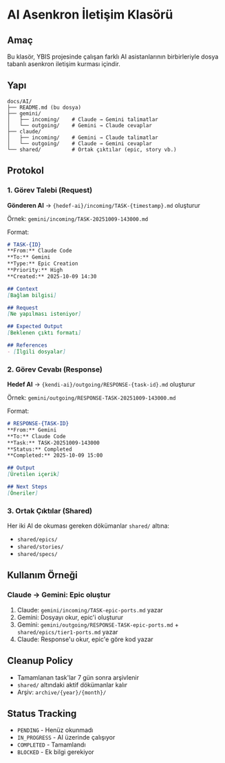 # AI Asenkron İletişim Klasörü

## Amaç
Bu klasör, YBIS projesinde çalışan farklı AI asistanlarının birbirleriyle dosya tabanlı asenkron iletişim kurması içindir.

## Yapı

```
docs/AI/
├── README.md (bu dosya)
├── gemini/
│   ├── incoming/    # Claude → Gemini talimatlar
│   └── outgoing/    # Gemini → Claude cevaplar
├── claude/
│   ├── incoming/    # Gemini → Claude talimatlar
│   └── outgoing/    # Claude → Gemini cevaplar
└── shared/          # Ortak çıktılar (epic, story vb.)
```

## Protokol

### 1. Görev Talebi (Request)
**Gönderen AI** → `{hedef-ai}/incoming/TASK-{timestamp}.md` oluşturur

Örnek: `gemini/incoming/TASK-20251009-143000.md`

Format:
```markdown
# TASK-{ID}
**From:** Claude Code
**To:** Gemini
**Type:** Epic Creation
**Priority:** High
**Created:** 2025-10-09 14:30

## Context
[Bağlam bilgisi]

## Request
[Ne yapılması isteniyor]

## Expected Output
[Beklenen çıktı formatı]

## References
- [İlgili dosyalar]
```

### 2. Görev Cevabı (Response)
**Hedef AI** → `{kendi-ai}/outgoing/RESPONSE-{task-id}.md` oluşturur

Örnek: `gemini/outgoing/RESPONSE-TASK-20251009-143000.md`

Format:
```markdown
# RESPONSE-{TASK-ID}
**From:** Gemini
**To:** Claude Code
**Task:** TASK-20251009-143000
**Status:** Completed
**Completed:** 2025-10-09 15:00

## Output
[Üretilen içerik]

## Next Steps
[Öneriler]
```

### 3. Ortak Çıktılar (Shared)
Her iki AI de okuması gereken dökümanlar `shared/` altına:
- `shared/epics/`
- `shared/stories/`
- `shared/specs/`

## Kullanım Örneği

### Claude → Gemini: Epic oluştur
1. Claude: `gemini/incoming/TASK-epic-ports.md` yazar
2. Gemini: Dosyayı okur, epic'i oluşturur
3. Gemini: `gemini/outgoing/RESPONSE-TASK-epic-ports.md` + `shared/epics/tier1-ports.md` yazar
4. Claude: Response'u okur, epic'e göre kod yazar

## Cleanup Policy
- Tamamlanan task'lar 7 gün sonra arşivlenir
- `shared/` altındaki aktif dökümanlar kalır
- Arşiv: `archive/{year}/{month}/`

## Status Tracking
- `PENDING` - Henüz okunmadı
- `IN_PROGRESS` - AI üzerinde çalışıyor
- `COMPLETED` - Tamamlandı
- `BLOCKED` - Ek bilgi gerekiyor
